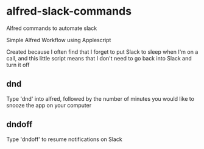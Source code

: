 # alfred-slack-commands
Alfred commands to automate slack

Simple Alfred Workflow using Applescript

Created because I often find that I forget to put Slack to sleep when I'm on a call, and this little script means that I don't need to go back into Slack and turn it off

## dnd
Type 'dnd' into alfred, followed by the number of minutes you would like to snooze the app on your computer

## dndoff
Type 'dndoff' to resume notifications on Slack
